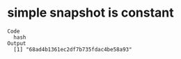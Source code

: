 # simple snapshot is constant

    Code
      hash
    Output
      [1] "68ad4b1361ec2df7b735fdac4be58a93"

